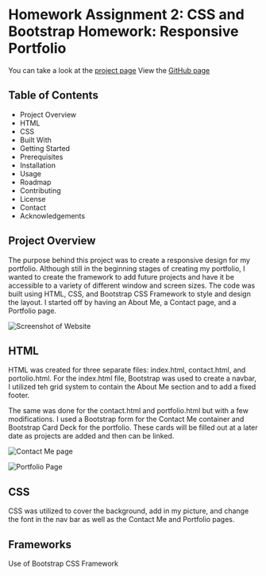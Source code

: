 # Homework Assignment 2: CSS and Bootstrap Homework: Responsive Portfolio
You can take a look at the [project page](https://github.com/ndelaire/responsiveportfolio_hw2)
View the [GitHub page](https://ndelaire.github.io/responsiveportfolio_hw2/) 

## Table of Contents

* Project Overview 
* HTML 
* CSS 
* Built With
* Getting Started
* Prerequisites
* Installation
* Usage
* Roadmap
* Contributing
* License
* Contact
* Acknowledgements

## Project Overview
The purpose behind this project was to create a responsive design for my portfolio. Although still in the beginning stages of creating my portfolio, I wanted to create the framework to add future projects and have it be accessible to a variety of different window and screen sizes. The code was built using HTML, CSS, and Bootstrap CSS Framework to style and design the layout. I started off by having an About Me, a Contact page, and a Portfolio page. 

![Screenshot of Website](https://smjomg.by.files.1drv.com/y4mHmyFP3hY6tijHADDJd8ylj6NDV8VwtTt6N31VEzhzwJbcDYU08etPkAklda_1SEfaVY2xIuUSU3_Cfj_XMpW9IpfEHNtcjOQjmLJA9hmT_EY86WX2P6NPuU314eSsWIwMFaMecRTpVGe8bVL6jENLdmYymNs_jKpSW2gHWsZf9uHgOgF-T9L8pfZO2eIeSgumL_LxB7QU8EyYPFwJd8oIw?width=1913&height=1042&cropmode=none)

## HTML
HTML was created for three separate files: index.html, contact.html, and portolio.html. For the index.html file, Bootstrap was used to create a navbar, I utilized teh grid system to contain the About Me section and to add a fixed footer. 

The same was done for the contact.html and portfolio.html but with a few modifications. I used a Bootstrap form for the Contact Me container and Bootstrap Card Deck for the portfolio. These cards will be filled out at a later date as projects are added and then can be linked. 

![Contact Me page](https://smirnq.by.files.1drv.com/y4mIBMcCr_GCbQypqQgsfX5q9lPbzo6pExBXrW0RrU7F6boJbNqwG2VHwC7lod5D97lk6_kWyQrIQrS2IGy90E_-FBaRq-sZHIHYB2aem7XDorhYc5JUkVJPtqIQJHllJRddsE2Uk-MF9HRJwPMaerfCqYGE6PGYUEA1H7RGVaRe2nr3VnN2IFMe--gUgNzuLBBROsedDQ9q9NohL42Nm08XQ?width=1906&height=1043&cropmode=none)

![Portfolio Page](https://smgseg.by.files.1drv.com/y4mJnMTeJ0pNozHvfmoOdngTTDbgoGq1EHHFPCQOt0jecA_wmClOhPjjfkVS7r7uz6u7fwXLhpoJ8Tr65YW11Usc7OiiSCjLTU-XxQr4KXOszxEmYZfHjPfLRTIRtLi6G7ArdQMKjDDAvibS2RuD1NFnR-eni-Igv-bD7qqCdJWJTK1yIazMAzkOfI5aGpI3kWYFow0TgA7e8rugqx9oO5rSg?width=1924&height=1061&cropmode=none)

## CSS
CSS was utilized to cover the background, add in my picture, and change the font in the nav bar as well as the Contact Me and Portfolio pages. 

## Frameworks
Use of Bootstrap CSS Framework 



